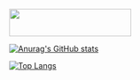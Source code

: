 <a href="https://codetrace.com/users/Baptiste-Crepin"><img src="https://codetrace.com/widget/Baptiste-Crepin" width="220" height="50" /></a>

[![Anurag's GitHub stats](https://github-readme-stats.vercel.app/api?username=Baptiste-Crepin&show_icons=true&theme=great-gatsby)](https://github.com/anuraghazra/github-readme-stats)

[![Top Langs](https://github-readme-stats.vercel.app/api/top-langs/?username=Baptiste-Crepin&layout=compact&theme=great-gatsby)](https://github.com/anuraghazra/github-readme-stats)
